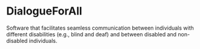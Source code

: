 # DialogueForAll
Software that facilitates seamless communication between individuals with different disabilities (e.g., blind and deaf) and between disabled and non-disabled individuals.
